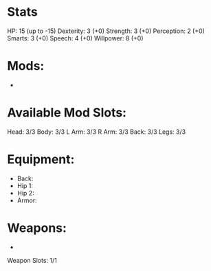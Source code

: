 
# Stats
HP: 15 (up to -15)
Dexterity: 3 (+0)
Strength: 3 (+0)
Perception: 2 (+0)
Smarts: 3 (+0)
Speech: 4 (+0)
Willpower: 8 (+0)

# Mods:
- 

# Available Mod Slots:
Head: 3/3
Body: 3/3
L Arm: 3/3
R Arm: 3/3
Back: 3/3
Legs: 3/3
# Equipment:
- Back:
- Hip 1:
- Hip 2:
- Armor:
# Weapons:
- 
Weapon Slots: 1/1